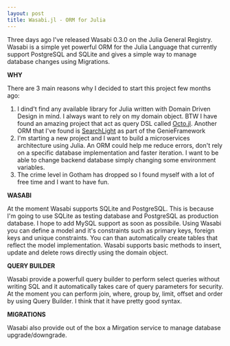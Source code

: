 ```yaml
---
layout: post
title: Wasabi.jl - ORM for Julia
---
```


Three days ago I've released Wasabi 0.3.0 on the Julia General Registry. 
Wasabi is a simple yet powerful ORM for the Julia Language that currently support PostgreSQL and SQLite and gives a simple way to manage database changes using Migrations.

**WHY**

There are 3 main reasons why I decided to start this project few months ago:
1. I dind't find any available library for Julia written with Domain Driven Design in mind. I always want to rely on my domain object. BTW I have found an amazing project that act as query DSL called [Octo.jl](https://github.com/wookay/Octo.jl). Another ORM that I've found is [SearchLight](https://github.com/GenieFramework/SearchLight.jl) as part of the GenieFramework
2. I'm starting a new project and I want to build a microservices architecture using Julia. An ORM could help me reduce errors, don't rely on a specific database implementation and faster iteration. I want to be able to change backend database simply changing some environment variables.
3. The crime level in Gotham has dropped so I found myself with a lot of free time and I want to have fun.

**WASABI**

At the moment Wasabi supports SQLite and PostgreSQL. This is because I'm going to use SQLite as testing database and PostgreSQL as production database. I hope to add MySQL support as soon as possibile.
Using Wasabi you can define a model and it's constraints such as primary keys, foreign keys and unique constraints. You can than automatically create tables that reflect the model implementation.
Wasabi supports basic methods to insert, update and delete rows directly using the domain object.

**QUERY BUILDER**

Wasabi provide a powerfull query builder to perform select queries without writing SQL and it automatically takes care of query parameters for security. At the moment you can perform join, where, group by, limit, offset and order by using Query Builder. I think that it have pretty good syntax.

**MIGRATIONS**

Wasabi also provide out of the box a Mirgation service to manage database upgrade/downgrade.

